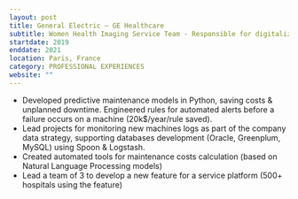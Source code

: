 ```yaml
---
layout: post
title: General Electric – GE Healthcare
subtitle: Women Health Imaging Service Team - Responsible for digitalization transformation 
startdate: 2019
enddate: 2021
location: Paris, France
category: PROFESSIONAL EXPERIENCES
website: ""
---
```

- Developed predictive maintenance models in Python, saving costs & unplanned downtime. Engineered rules for automated alerts before a failure occurs on a machine (20k$/year/rule saved). 
- Lead projects for monitoring new machines logs as part of the company data strategy, supporting databases development (Oracle, Greenplum, MySQL) using Spoon & Logstash.
- Created automated tools for maintenance costs calculation (based on Natural Language Processing models)
- Lead a team of 3 to develop a new feature for a service platform (500+ hospitals using the feature)
